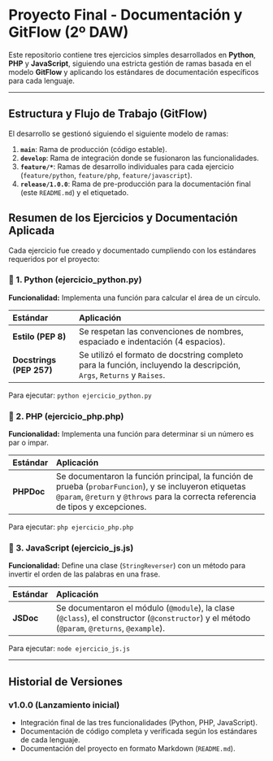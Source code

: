 # Proyecto Final - Documentación y GitFlow (2º DAW)

Este repositorio contiene tres ejercicios simples desarrollados en **Python**, **PHP** y **JavaScript**, siguiendo una estricta gestión de ramas basada en el modelo **GitFlow** y aplicando los estándares de documentación específicos para cada lenguaje.

---

## Estructura y Flujo de Trabajo (GitFlow)

El desarrollo se gestionó siguiendo el siguiente modelo de ramas:

1.  **`main`**: Rama de producción (código estable).
2.  **`develop`**: Rama de integración donde se fusionaron las funcionalidades.
3.  **`feature/*`**: Ramas de desarrollo individuales para cada ejercicio (`feature/python`, `feature/php`, `feature/javascript`).
4.  **`release/1.0.0`**: Rama de pre-producción para la documentación final (este `README.md`) y el etiquetado.

## Resumen de los Ejercicios y Documentación Aplicada

Cada ejercicio fue creado y documentado cumpliendo con los estándares requeridos por el proyecto:

### 🐍 1. Python (ejercicio_python.py)

**Funcionalidad:** Implementa una función para calcular el área de un círculo.

| Estándar | Aplicación |
| :--- | :--- |
| **Estilo (PEP 8)** | Se respetan las convenciones de nombres, espaciado e indentación (4 espacios). |
| **Docstrings (PEP 257)** | Se utilizó el formato de docstring completo para la función, incluyendo la descripción, `Args`, `Returns` y `Raises`. |

Para ejecutar: `python ejercicio_python.py`

### 🐘 2. PHP (ejercicio_php.php)

**Funcionalidad:** Implementa una función para determinar si un número es par o impar.

| Estándar | Aplicación |
| :--- | :--- |
| **PHPDoc** | Se documentaron la función principal, la función de prueba (`probarFuncion`), y se incluyeron etiquetas `@param`, `@return` y `@throws` para la correcta referencia de tipos y excepciones. |

Para ejecutar: `php ejercicio_php.php`

### 📜 3. JavaScript (ejercicio_js.js)

**Funcionalidad:** Define una clase (`StringReverser`) con un método para invertir el orden de las palabras en una frase.

| Estándar | Aplicación |
| :--- | :--- |
| **JSDoc** | Se documentaron el módulo (`@module`), la clase (`@class`), el constructor (`@constructor`) y el método (`@param`, `@returns`, `@example`). |

Para ejecutar: `node ejercicio_js.js`

---

## Historial de Versiones

### v1.0.0 (Lanzamiento inicial)

* Integración final de las tres funcionalidades (Python, PHP, JavaScript).
* Documentación de código completa y verificada según los estándares de cada lenguaje.
* Documentación del proyecto en formato Markdown (`README.md`).
